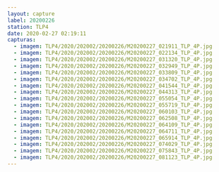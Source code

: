 ```yaml
---
layout: capture
label: 20200226
station: TLP4
date: 2020-02-27 02:19:11
capturas:
  - imagem: TLP4/2020/202002/20200226/M20200227_021911_TLP_4P.jpg
  - imagem: TLP4/2020/202002/20200226/M20200227_022134_TLP_4P.jpg
  - imagem: TLP4/2020/202002/20200226/M20200227_031320_TLP_4P.jpg
  - imagem: TLP4/2020/202002/20200226/M20200227_032949_TLP_4P.jpg
  - imagem: TLP4/2020/202002/20200226/M20200227_033809_TLP_4P.jpg
  - imagem: TLP4/2020/202002/20200226/M20200227_034702_TLP_4P.jpg
  - imagem: TLP4/2020/202002/20200226/M20200227_041544_TLP_4P.jpg
  - imagem: TLP4/2020/202002/20200226/M20200227_044313_TLP_4P.jpg
  - imagem: TLP4/2020/202002/20200226/M20200227_055054_TLP_4P.jpg
  - imagem: TLP4/2020/202002/20200226/M20200227_055719_TLP_4P.jpg
  - imagem: TLP4/2020/202002/20200226/M20200227_060103_TLP_4P.jpg
  - imagem: TLP4/2020/202002/20200226/M20200227_062508_TLP_4P.jpg
  - imagem: TLP4/2020/202002/20200226/M20200227_064109_TLP_4P.jpg
  - imagem: TLP4/2020/202002/20200226/M20200227_064711_TLP_4P.jpg
  - imagem: TLP4/2020/202002/20200226/M20200227_065914_TLP_4P.jpg
  - imagem: TLP4/2020/202002/20200226/M20200227_074029_TLP_4P.jpg
  - imagem: TLP4/2020/202002/20200226/M20200227_075843_TLP_4P.jpg
  - imagem: TLP4/2020/202002/20200226/M20200227_081123_TLP_4P.jpg
---
```

